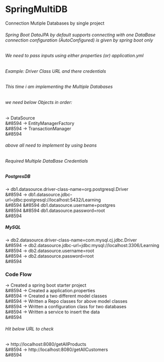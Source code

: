 # SpringMultiDB
Connection Mutiple Databases by single project
###### Spring Boot DataJPA by default supports connecting with one DataBase connection configuration (AutoConfigured) is given by spring boot only
###### We need to pass inputs using either properties (or) application.yml
###### Example: Driver Class URL and there credentials

###### This time i am implementing the Multiple Databases
###### we need below Objects in order:
&#8594; DataSource <br>&#8594
&#8594; EntityManagerFactory<br>&#8594
&#8594; TransactionManager  <br>&#8594
###### above all need to implement by using beans
###### Required Multiple DataBase Credentials
##### PostgresDB
&#8594;  db1.datasource.driver-class-name=org.postgresql.Driver <br>&#8594
&#8594;  db1.datasource.jdbc-url=jdbc:postgresql://localhost:5432/Learning <br>&#8594
&#8594 db1.datasource.username=postgres <br>&#8594
&#8594 db1.datasource.password=root <br>&#8594


##### MySQL
&#8594; db2.datasource.driver-class-name=com.mysql.cj.jdbc.Driver <br>&#8594
&#8594; db2.datasource.jdbc-url=jdbc:mysql://localhost:3306/Learning <br>&#8594
&#8594; db2.datasource.username=root <br>&#8594
&#8594; db2.datasource.password=root<br>&#8594

### Code Flow
&#8594; Created a spring boot starter project <br>&#8594
&#8594; Created a application.properties <br>&#8594
&#8594; Created a two different model classes <br>&#8594
&#8594; Written a Repo classes for above model classes <br>&#8594
&#8594; Written a configuration class for two databases<br>&#8594
&#8594; Written a service to insert the data <br>&#8594


###### Hit below URL to check
&#8594; http://localhost:8080/getAllProducts <br>&#8594
&#8594; http://localhost:8080/getAllCustomers <br>&#8594






